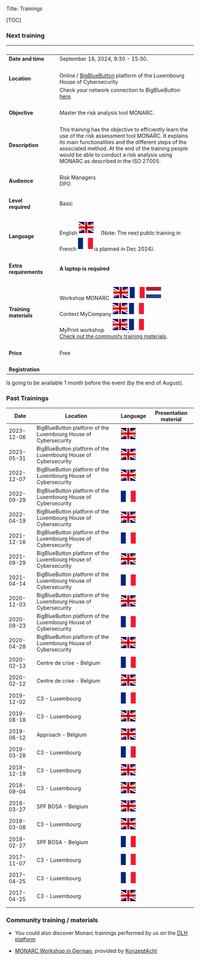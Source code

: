 Title: Trainings

<style>
table {
    width:100%;
}
</style>

[TOC]

### Next training

|&nbsp;|||
|:--|--|--|
|**Date and time**|| September 18, 2024, 9:30 - 15:30. |
|&nbsp;|  ||
|**Location**|&nbsp;&nbsp;&nbsp;|Online / [BigBlueButton](https://bigbluebutton.org/) platform of the Luxembourg House of Cybersecurity|
|&nbsp;|  |<i class="fa fa-exclamation-triangle"></i> Check your network connection to BigBlueButton [here](https://test.bigbluebutton.org).  |
|&nbsp;|  |  |
|**Objective**||Master the risk analysis tool MONARC.|
|&nbsp;|  |  |
|**Description**||This training has the objective to efficiently learn the use of the risk assessment tool MONARC. It explains its main functionalities and the different steps of the associated method. At the end of the training people would be able to conduct a risk analysis using MONARC as described in the ISO 27005.|
|&nbsp;|  |  |
|**Audience**||Risk Managers <br> DPO|
|&nbsp;|  |  |
|**Level required**||Basic|
|&nbsp;|  |  |
|**Language**|| English ![English][en] &nbsp;&nbsp;&nbsp; (Note: The next public training in French ![French][FR] is planned in Dec 2024). |
|&nbsp;|  |  |
|**Extra requirements**||**A laptop is required**|
|&nbsp;|  |  |
|**Training materials**||Workshop MONARC &nbsp; [![English][en]](/assets/files/monarc-training/en/Formation_V2-MONARC_Env1.1.pdf) [![Français][fr]](/assets/files/monarc-training/fr/Formation_V2-MONARC_Fr.pdf) [![Dutch][nl]](/assets/files/monarc-training/nl/Formation_V2-MONARC_NL.pdf)<br/>Context MyCompany [![English][en]](/assets/files/monarc-training/en/Context_MyCompany_en_v1.0.pdf) [![Français][fr]](/assets/files/monarc-training/fr/Context_MyCompany_fr_v1.1.pdf)<br/>MyPrint workshop &nbsp;&nbsp;&nbsp;&nbsp;&nbsp;<a href="/assets/files/monarc-training/en/MyPrintEN.json" download>![English][en] <a href="/assets/files/monarc-training/fr/MyPrintFR.json" download>![Français][fr]<br />Check out the [community training materials](/trainings#community-training-materials).
|&nbsp;|  |  |
|**Price**||Free| /*(Cancellation is possible up to 48 hours before the start of the training) |*/
|&nbsp;|  |  |
|**Registration** | ||

Is going to be available 1 month before the event (by the end of August).


### Past Trainings


| Date       | Location                                     | Language        | Presentation material  |
|------------| -------------------------------------------- | --------------- | ---------------------- |
| 2023-12-06 | BigBlueButton platform of the Luxembourg House of Cybersecurity  | ![English][en]   | [<i class="fa fa-file-pdf-o" style="color:red" aria-hidden="true"></i>](https://github.com/monarc-project/monarc-training/releases/download/training_LHC_2023-12-06/20231206_MONARC-training.pdf)   |
| 2023-05-31 | BigBlueButton platform of the Luxembourg House of Cybersecurity  | ![English][en]   | [<i class="fa fa-file-pdf-o" style="color:red" aria-hidden="true"></i>](https://github.com/monarc-project/monarc-training/files/11609462/20230531_MONARC-training.pdf)   |
| 2022-12-07 | BigBlueButton platform of the Luxembourg House of Cybersecurity  | ![English][en]   | [<i class="fa fa-file-pdf-o" style="color:red" aria-hidden="true"></i>](https://github.com/monarc-project/monarc-training/releases/download/training_LHC_2022-12-07/20221207_MONARC-training.pdf)   | 
| 2022-09-29 | BigBlueButton platform of the Luxembourg House of Cybersecurity  | ![French][FR]   |                        |
| 2022-04-19 | BigBlueButton platform of the Luxembourg House of Cybersecurity  | ![English][en]   | [<i class="fa fa-file-pdf-o" style="color:red" aria-hidden="true"></i>](/assets/files/trainings/20220419_MONARC-training.pdf)   |
| 2021-12-16 | BigBlueButton platform of the Luxembourg House of Cybersecurity  | ![French][FR]   |                        |
| 2021-09-29 | BigBlueButton platform of the Luxembourg House of Cybersecurity  | ![English][en]   | [<i class="fa fa-file-pdf-o" style="color:red" aria-hidden="true"></i>](/assets/files/trainings/20210929_MONARC-training.pdf)   |
| 2021-04-14 | BigBlueButton platform of the Luxembourg House of Cybersecurity  | ![French][FR]   |                        |
| 2020-12-03 | BigBlueButton platform of the Luxembourg House of Cybersecurity  | ![English][en]  | [<i class="fa fa-file-pdf-o" style="color:red" aria-hidden="true"></i>](/assets/files/trainings/2020-12-03_MONARC-training.pdf)                       |
| 2020-09-23 | BigBlueButton platform of the Luxembourg House of Cybersecurity  | ![French][FR]   |                        |
| 2020-04-28 | BigBlueButton platform of the Luxembourg House of Cybersecurity  | ![English][en]  |                        |
| 2020-02-13 | Centre de crise - Belgium                    | ![French][fr]   |                        |
| 2020-02-12 | Centre de crise - Belgium                    | ![English][en]  | [<i class="fa fa-file-pdf-o" style="color:red" aria-hidden="true"></i>](/assets/files/trainings/2020-02-12_MONARC-training.pdf) |
| 2019-12-02 | C3 - Luxembourg                              | ![French][fr]   |                        |
| 2019-08-18 | C3 - Luxembourg                              | ![English][en]  |                        |
| 2019-06-12 | Approach - Belgium                           | ![English][en]  |                        |
| 2019-03-28 | C3 - Luxembourg                              | ![French][fr]   |                        |
| 2018-12-19 | C3 - Luxembourg                              | ![English][en]  |                        |
| 2018-09-04 | C3 - Luxembourg                              | ![English][en]  |                        |
| 2018-03-27 | SPF BOSA - Belgium                           | ![English][en]  |                        |
| 2018-03-08 | C3 - Luxembourg                              | ![English][en]  |                        |
| 2018-02-27 | SPF BOSA - Belgium                           | ![French][fr]   |                        |
| 2017-11-07 | C3 - Luxembourg                              | ![French][fr]   |                        |
| 2017-04-25 | C3 - Luxembourg                              | ![French][fr]   |                        |
| 2017-04-25 | C3 - Luxembourg                              | ![English][en]  |                        |
|            |                                              |                 |                        |


### Community training / materials

- You could also discover Monarc trainings performed by us on the [DLH platform](https://dlh.lu/?s=Monarc&post_type=product)

- [MONARC Workshop in German](/assets/files/monarc-training/de/MONARC_K8_ger_16x9_Download_monarc_lu.pdf), provided by [KonzeptAcht](http://konzeptacht.de)


[en]: /assets/images/gb.svg "English"
[fr]: /assets/images/fr.svg "Français"
[nl]: /assets/images/nl.svg "Dutch"
